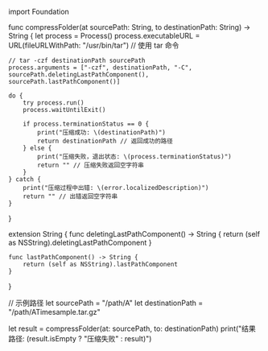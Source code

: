 import Foundation

func compressFolder(at sourcePath: String, to destinationPath: String) -> String {
    let process = Process()
    process.executableURL = URL(fileURLWithPath: "/usr/bin/tar") // 使用 tar 命令

    // tar -czf destinationPath sourcePath
    process.arguments = ["-czf", destinationPath, "-C", sourcePath.deletingLastPathComponent(), sourcePath.lastPathComponent()]

    do {
        try process.run()
        process.waitUntilExit()

        if process.terminationStatus == 0 {
            print("压缩成功: \(destinationPath)")
            return destinationPath // 返回成功的路径
        } else {
            print("压缩失败，退出状态: \(process.terminationStatus)")
            return "" // 压缩失败返回空字符串
        }
    } catch {
        print("压缩过程中出错: \(error.localizedDescription)")
        return "" // 出错返回空字符串
    }
}

extension String {
    func deletingLastPathComponent() -> String {
        return (self as NSString).deletingLastPathComponent
    }

    func lastPathComponent() -> String {
        return (self as NSString).lastPathComponent
    }
}

// 示例路径
let sourcePath = "/path/A"
let destinationPath = "/path/ATimesample.tar.gz"

let result = compressFolder(at: sourcePath, to: destinationPath)
print("结果路径: \(result.isEmpty ? "压缩失败" : result)")